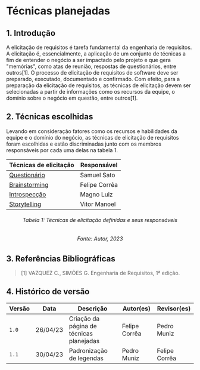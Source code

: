 # Técnicas planejadas

## 1. Introdução

A elicitação de requisitos é tarefa fundamental da engenharia de requisitos. A elicitação é, essencialmente, a aplicação de um conjunto de técnicas a fim de entender o negócio a ser impactado pelo projeto e que gera "memórias", como atas de reunião, respostas de questionários, entre outros[1]. 
O processo de elicitação de requisitos de software deve ser preparado, executado, documentado e confirmado. Com efeito, para a preparação da elicitação de requisitos, as técnicas de elicitação devem ser selecionadas a partir de informações como os recursos da equipe, o domínio sobre o negócio em questão, entre outros[1].

## 2. Técnicas escolhidas

Levando em consideração fatores como os recursos e habilidades da equipe e o domínio do negócio, as técnicas de elicitação de requisitos foram escolhidas e estão discriminadas junto com os membros responsáveis por cada uma delas na tabela 1.

<center>

| Técnicas de elicitação | Responsável |
| --------------------- | ----------- |
| [Questionário](./questionario.md) | Samuel Sato |
| [Brainstorming](./brainstorming.md) | Felipe Corrêa |
| [Introspecção](./introspeccao.md) | Magno Luiz | 
| [Storytelling](./Storytelling.md) | Vitor Manoel |

</center>

<h6 align = "center"> Tabela 1: Técnicas de elicitação definidas e seus responsáveis </h6>
<h6 align = "center"> Fonte: Autor, 2023 </h6>

## 3. Referências Bibliográficas

> [1] VAZQUEZ C., SIMÕES G. Engenharia de Requisitos, 1ª edição.

## 4. Histórico de versão
 
 |  Versão  |   Data   |                      Descrição                      |    Autor(es)   |  Revisor(es)  |
| -------- | -------- | --------------------------------------------------- | -------------- | ------------- |
|  `1.0`   | 26/04/23 | Criação da página de técnicas planejadas | Felipe Corrêa       | Pedro Muniz  |
|  `1.1`   | 30/04/23 | Padronização de legendas | Pedro Muniz | Felipe Corrêa |
